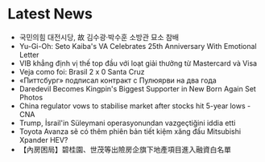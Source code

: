 # Latest News
-  국민의힘 대전시당, 故 김수광·박수훈 소방관 묘소 참배
-  Yu-Gi-Oh: Seto Kaiba's VA Celebrates 25th Anniversary With Emotional Letter
-  VIB khẳng định vị thế top đầu với loạt giải thưởng từ Mastercard và Visa
-  Veja como foi: Brasil 2 x 0 Santa Cruz
-  «Питтсбург» подписал контракт с Пулюярви на два года
-  Daredevil Becomes Kingpin's Biggest Supporter in New Born Again Set Photos
-  China regulator vows to stabilise market after stocks hit 5-year lows - CNA
-  Trump, İsrail'in Süleymani operasyonundan vazgeçtiğini iddia etti
-  Toyota Avanza sẽ có thêm phiên bản tiết kiệm xăng đấu Mitsubishi Xpander HEV?
-  【內房困局】碧桂園、世茂等出險房企旗下地產項目進入融資白名單
